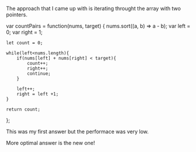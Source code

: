 The approach that I came up with is iterating throught the array with two pointers. 

var countPairs = function(nums, target) {
    nums.sort((a, b) => a - b);
    var left = 0;
    var right = 1;
    
    let count = 0;
    
    while(left<nums.length){
        if(nums[left] + nums[right] < target){
            count++;
            right++;
            continue;
        }
        
        left++;
        right = left +1;
    }
    
    return count;
    
};

This was my first answer but the performace was very low.


More optimal answer is the new one!

